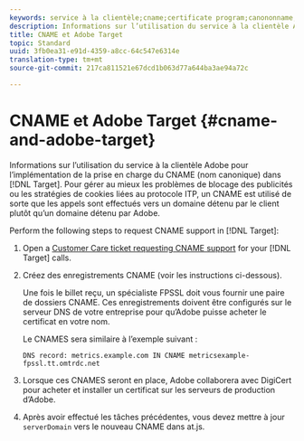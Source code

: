 ```yaml
---
keywords: service à la clientèle;cname;certificate program;canononname;cookies;certificate;amc;adobe managed certificate;canonic name;cookies;certificate;certificate;certificate;amc;adobe managed certificate
description: Informations sur l’utilisation du service à la clientèle Adobe pour l’implémentation de la prise en charge du CNAME (nom canonique) dans Adobe Target.
title: CNAME et Adobe Target
topic: Standard
uuid: 3fb0ea31-e91d-4359-a8cc-64c547e6314e
translation-type: tm+mt
source-git-commit: 217ca811521e67dcd1b063d77a644ba3ae94a72c

---
```



# CNAME et Adobe Target {#cname-and-adobe-target}

Informations sur l’utilisation du service à la clientèle Adobe pour l’implémentation de la prise en charge du CNAME (nom canonique) dans [!DNL Target]. Pour gérer au mieux les problèmes de blocage des publicités ou les stratégies de cookies liées au protocole ITP, un CNAME est utilisé de sorte que les appels sont effectués vers un domaine détenu par le client plutôt qu’un domaine détenu par Adobe.

Perform the following steps to request CNAME support in [!DNL Target]:

1. Open a [Customer Care ticket requesting CNAME support](/help/cmp-resources-and-contact-information.md#reference_ACA3391A00EF467B87930A450050077C) for your [!DNL Target] calls.

1. Créez des enregistrements CNAME (voir les instructions ci-dessous).

   Une fois le billet reçu, un spécialiste FPSSL doit vous fournir une paire de dossiers CNAME. Ces enregistrements doivent être configurés sur le serveur DNS de votre entreprise pour qu’Adobe puisse acheter le certificat en votre nom.

   Le CNAMES sera similaire à l’exemple suivant :

   `DNS record: metrics.example.com IN CNAME metricsexample-fpssl.tt.omtrdc.net`

1. Lorsque ces CNAMES seront en place, Adobe collaborera avec DigiCert pour acheter et installer un certificat sur les serveurs de production d’Adobe.

1. Après avoir effectué les tâches précédentes, vous devez mettre à jour `serverDomain` vers le nouveau CNAME dans at.js.
